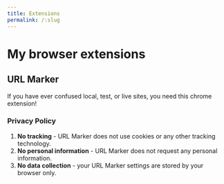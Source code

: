 ```yaml
---
title: Extensions
permalink: /:slug
---
```

# My browser extensions

## URL Marker

If you have ever confused local, test, or live sites, you need this chrome extension!

### Privacy Policy
1. **No tracking** - URL Marker does not use cookies or any other tracking technology.
2. **No personal information** - URL Marker does not request any personal information.
3. **No data collection** - your URL Marker settings are stored by your browser only.